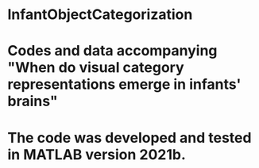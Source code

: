 # InfantObjectCategorization

# Codes and data accompanying "When do visual category representations emerge in infants' brains"

# The code was developed and tested in MATLAB version 2021b.
